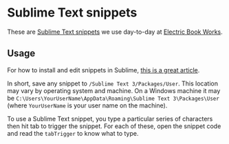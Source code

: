 # Sublime Text snippets

These are [Sublime Text snippets](http://docs.sublimetext.info/en/latest/extensibility/snippets.html) we use day-to-day at [Electric Book Works](https://electricbookworks.com).

## Usage

For how to install and edit snippets in Sublime, [this is a great article](https://medium.freecodecamp.org/a-guide-to-preserving-your-wrists-with-sublime-text-snippets-7541662a53f2).

In short, save any snippet to `/Sublime Text 3/Packages/User`. This location may vary by operating system and machine. On a Windows machine it may be `C:\Users\YourUserName\AppData\Roaming\Sublime Text 3\Packages\User` (where `YourUserName` is your user name on the machine).

To use a Sublime Text snippet, you type a particular series of characters then hit tab to trigger the snippet. For each of these, open the snippet code and read the `tabTrigger` to know what to type.
